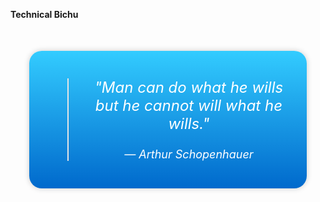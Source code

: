 <b>Technical Bichu</b>
<div align="center" style="margin-top: 50px;">
  <div style="background-image: linear-gradient(to bottom, #33ccff, #0069cc); border-radius: 20px; padding: 20px; width: 80%; max-width: 600px; box-shadow: 0px 0px 10px rgba(0,0,0,0.2);">
    <blockquote style="font-size: 24px; font-style: italic; color: #ffffff; text-align: center;">
      <p>"Man can do what he wills but he cannot will what he wills."</p>
      <footer style="font-size: 18px; color: #ffffff;">— Arthur Schopenhauer</footer>
    </blockquote>
  </div>
</div>

